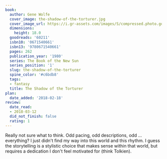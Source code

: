 ```yaml
---
book:
  author: Gene Wolfe
  cover_image: the-shadow-of-the-torturer.jpg
  cover_image_url: https://i.gr-assets.com/images/S/compressed.photo.goodreads.com/books/1329650008l/60211._SX98_.jpg
  dimensions:
    height: 18.0
  goodreads: '60211'
  isbn10: '0671540661'
  isbn13: '9780671540661'
  pages: 262
  publication_year: '1980'
  series: The Book of the New Sun
  series_position: '1'
  slug: the-shadow-of-the-torturer
  spine_color: '#c6bdb8'
  tags:
  - fantasy
  title: The Shadow of the Torturer
plan:
  date_added: '2018-02-18'
review:
  date_read:
  - 2018-03-12
  did_not_finish: false
  rating: 1
---
```


Really not sure what to think. Odd pacing, odd descriptions, odd … everything? I just didn't find my way into this world and this rhythm. I guess the storytelling is a stylistic choice that makes sense within that world, but requires a dedication I don't feel motivated for (think Tolkien).
